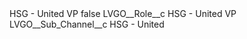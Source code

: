 <?xml version="1.0" encoding="UTF-8"?>
<CustomMetadata xmlns="http://soap.sforce.com/2006/04/metadata" xmlns:xsi="http://www.w3.org/2001/XMLSchema-instance" xmlns:xsd="http://www.w3.org/2001/XMLSchema">
    <label>HSG - United VP</label>
    <protected>false</protected>
    <values>
        <field>LVGO__Role__c</field>
        <value xsi:type="xsd:string">HSG - United VP</value>
    </values>
    <values>
        <field>LVGO__Sub_Channel__c</field>
        <value xsi:type="xsd:string">HSG - United</value>
    </values>
</CustomMetadata>
